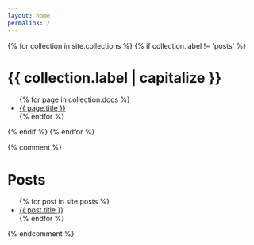 ```yaml
---
layout: home
permalink: /
---
```


{% for collection in site.collections %}
{% if collection.label != 'posts' %}
  <h1>{{ collection.label | capitalize }}</h1>
  <ul>
    {% for page in collection.docs %}
      <li>
        <a href="{{ page.url }}">{{ page.title }}</a>
      </li>
    {% endfor %}
  </ul>
{% endif %}
{% endfor %}



{% comment %}
<h1>Posts</h1>
<ul>
  {% for post in site.posts %}
    <li>
      <a href="{{ post.url }}">{{ post.title }}</a>
    </li>
  {% endfor %}
</ul>
{% endcomment %}
